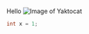 # # 
Hello
![Image of Yaktocat](https://octodex.github.com/images/yaktocat.png)
``` java
int x = 1;
```
